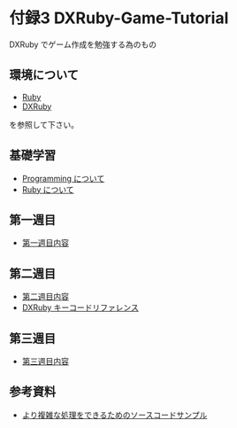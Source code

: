 付録3 DXRuby-Game-Tutorial
====================

DXRuby でゲーム作成を勉強する為のもの

## 環境について

- [Ruby](http://www.ruby-lang.org/ja/)
- [DXRuby](http://dxruby.sourceforge.jp)

を参照して下さい。

## 基礎学習

- [Programming について](./about-programming.md)
- [Ruby について](./about-ruby.md)

## 第一週目

- [第一週目内容](./first-week.md)

## 第二週目

- [第二週目内容](./second-week.md)
- [DXRuby キーコードリファレンス](http://dxruby.sourceforge.jp/DXRubyReference/2009823193120640.htm)

## 第三週目

- [第三週目内容](./third-week.md)

## 参考資料

- [より複雑な処理をできるためのソースコードサンプル](./resource.md)
